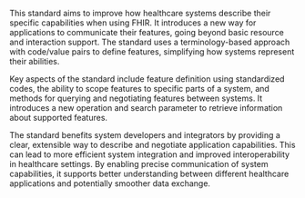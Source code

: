 This standard aims to improve how healthcare systems describe their specific capabilities when using FHIR. It introduces a new way for applications to communicate their features, going beyond basic resource and interaction support. The standard uses a terminology-based approach with code/value pairs to define features, simplifying how systems represent their abilities.

Key aspects of the standard include feature definition using standardized codes, the ability to scope features to specific parts of a system, and methods for querying and negotiating features between systems. It introduces a new operation and search parameter to retrieve information about supported features.

The standard benefits system developers and integrators by providing a clear, extensible way to describe and negotiate application capabilities. This can lead to more efficient system integration and improved interoperability in healthcare settings. By enabling precise communication of system capabilities, it supports better understanding between different healthcare applications and potentially smoother data exchange.